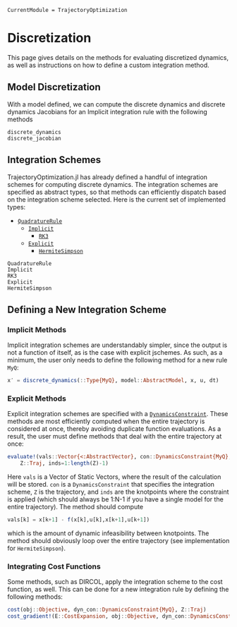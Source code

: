 ```@meta
CurrentModule = TrajectoryOptimization
```

# Discretization
This page gives details on the methods for evaluating discretized dynamics, as well as instructions
on how to define a custom integration method.

## Model Discretization
With a model defined, we can compute the discrete dynamics and discrete dynamics Jacobians for an Implicit
integration rule with the following methods

```@docs
discrete_dynamics
discrete_jacobian
```

## Integration Schemes
TrajectoryOptimization.jl has already defined a handful of integration schemes for computing discrete dynamics.
The integration schemes are specified as abstract types, so that methods can efficiently dispatch
based on the integration scheme selected. Here is the current set of implemented types:
* [`QuadratureRule`](@ref)
    * [`Implicit`](@ref)
        * [`RK3`](@ref)
    * [`Explicit`](@ref)
        * [`HermiteSimpson`](@ref)

```@docs
QuadratureRule
Implicit
RK3
Explicit
HermiteSimpson
```

## Defining a New Integration Scheme

### Implicit Methods
Implicit integration schemes are understandably simpler, since the output is not a function of
itself, as is the case with explicit jschemes. As such, as a minimum, the user only needs to define
the following method for a new rule `MyQ`:

```julia
x′ = discrete_dynamics(::Type{MyQ}, model::AbstractModel, x, u, dt)
```

### Explicit Methods
Explicit integration schemes are specified with a [`DynamicsConstraint`](@ref). These methods
are most efficiently computed when the entire trajectory is considered at once, thereby avoiding
duplicate function evaluations. As a result, the user must define methods that deal with the
entire trajectory at once:

```julia
evaluate!(vals::Vector{<:AbstractVector}, con::DynamicsConstraint{MyQ},
    Z::Traj, inds=1:length(Z)-1)
```
Here `vals` is a Vector of Static Vectors, where the result of the calculation will be stored.
`con` is a `DynamicsConstraint` that specifies the integration scheme, `Z` is the trajectory,
and `inds` are the knotpoints where the constraint is applied (which should always be 1:N-1
if you have a single model for the entire trajectory). The method should compute
```julia
vals[k] = x[k+1] - f(x[k],u[k],x[k+1],u[k+1])
```
which is the amount of dynamic infeasibility between knotpoints. The method should obviously
loop over the entire trajectory (see implementation for `HermiteSimpson`).

### Integrating Cost Functions
Some methods, such as DIRCOL, apply the integration scheme to the cost function, as well.
This can be done for a new integration rule by defining the following methods:
```julia
cost(obj::Objective, dyn_con::DynamicsConstraint{MyQ}, Z::Traj)
cost_gradient!(E::CostExpansion, obj::Objective, dyn_con::DynamicsConstraint{MyQ}, Z::Traj)
```
